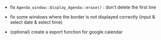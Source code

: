  - fix `Agenda_window::Display_Agenda::erase()` : don't delete the first line
 - fix some windows where the border is not displayed correctly (input & select date & select time)

 - (optional) create a export function for google calendar
